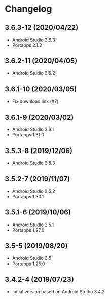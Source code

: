 # Changelog

## 3.6.3-12 (2020/04/22)

* Android Studio 3.6.3
* Portapps 2.1.2

## 3.6.2-11 (2020/04/05)

* Android Studio 3.6.2

## 3.6.1-10 (2020/03/05)

* Fix download link (#7)

## 3.6.1-9 (2020/03/02)

* Android Studio 3.6.1
* Portapps 1.31.0

## 3.5.3-8 (2019/12/06)

* Android Studio 3.5.3

## 3.5.2-7 (2019/11/07)

* Android Studio 3.5.2
* Portapps 1.30.1

## 3.5.1-6 (2019/10/06)

* Android Studio 3.5.1
* Portapps 1.27.0

## 3.5-5 (2019/08/20)

* Android Studio 3.5
* Portapps 1.25.0

## 3.4.2-4 (2019/07/23)

* Initial version based on Android Studio 3.4.2

